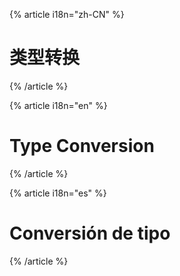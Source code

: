 {% article i18n="zh-CN" %}

# 类型转换

{% /article %}

{% article i18n="en" %}

# Type Conversion

{% /article %}

{% article i18n="es" %}

# Conversión de tipo

{% /article %}